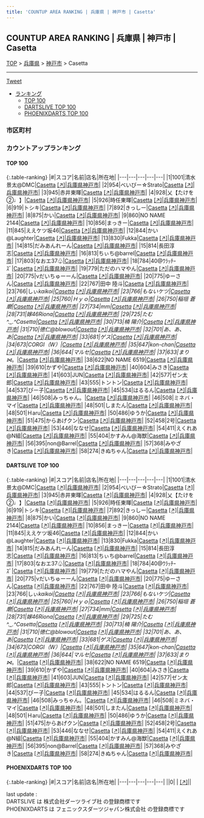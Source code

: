 ```yaml
---
title: 'COUNTUP AREA RANKING | 兵庫県 | 神戸市 | Casetta'
---
```

## COUNTUP AREA RANKING | 兵庫県 | 神戸市 | Casetta

[TOP](/darts/rank/) > [兵庫県](/darts/rank/兵庫県/) > [神戸市](/darts/rank/兵庫県/神戸市/) > Casetta

___

<a href="https://twitter.com/share?ref_src=twsrc%5Etfw" data-text="COUNTUP AREA RANKING | 兵庫県神戸市Casetta" class="twitter-share-button" data-hashtags="DARTSLIVE,PHOENIXDARTS,darts,ダーツ" data-show-count="false">Tweet</a>

* [ランキング](#カウントアップランキング)
    * [TOP 100](#top-100)
    * [DARTSLIVE TOP 100](#dartslive-top-100)
    * [PHOENIXDARTS TOP 100](#phoenixdarts-top-100)

### 市区町村

<ul>

</ul>

### カウントアップランキング

#### TOP 100



{:.table-ranking}
|#|スコア|名前|店名|所在地|
|---|---|---|---|---|
|1|1001|<span class="rank-name-dl">清水 景太@DMC</span>|<a href="/darts/rank/shops/2fadc8df8a1ca8755f9f3321c1147265.html">Casetta</a> <a href="https://search.dartslive.com/jp/shop/2fadc8df8a1ca8755f9f3321c1147265">[↗]</a>|<a href="/darts/rank/兵庫県/神戸市">兵庫県神戸市</a>|
|2|954|<span class="rank-name-dl">べいびー☆Strato</span>|<a href="/darts/rank/shops/2fadc8df8a1ca8755f9f3321c1147265.html">Casetta</a> <a href="https://search.dartslive.com/jp/shop/2fadc8df8a1ca8755f9f3321c1147265">[↗]</a>|<a href="/darts/rank/兵庫県/神戸市">兵庫県神戸市</a>|
|3|945|<span class="rank-name-dl">赤井東暉</span>|<a href="/darts/rank/shops/2fadc8df8a1ca8755f9f3321c1147265.html">Casetta</a> <a href="https://search.dartslive.com/jp/shop/2fadc8df8a1ca8755f9f3321c1147265">[↗]</a>|<a href="/darts/rank/兵庫県/神戸市">兵庫県神戸市</a>|
|4|928|<span class="rank-name-dl">乂【たけを②♩】</span>|<a href="/darts/rank/shops/2fadc8df8a1ca8755f9f3321c1147265.html">Casetta</a> <a href="https://search.dartslive.com/jp/shop/2fadc8df8a1ca8755f9f3321c1147265">[↗]</a>|<a href="/darts/rank/兵庫県/神戸市">兵庫県神戸市</a>|
|5|926|<span class="rank-name-dl">時任東暉</span>|<a href="/darts/rank/shops/2fadc8df8a1ca8755f9f3321c1147265.html">Casetta</a> <a href="https://search.dartslive.com/jp/shop/2fadc8df8a1ca8755f9f3321c1147265">[↗]</a>|<a href="/darts/rank/兵庫県/神戸市">兵庫県神戸市</a>|
|6|919|<span class="rank-name-dl">トシキ</span>|<a href="/darts/rank/shops/2fadc8df8a1ca8755f9f3321c1147265.html">Casetta</a> <a href="https://search.dartslive.com/jp/shop/2fadc8df8a1ca8755f9f3321c1147265">[↗]</a>|<a href="/darts/rank/兵庫県/神戸市">兵庫県神戸市</a>|
|7|892|<span class="rank-name-dl">きっしー</span>|<a href="/darts/rank/shops/2fadc8df8a1ca8755f9f3321c1147265.html">Casetta</a> <a href="https://search.dartslive.com/jp/shop/2fadc8df8a1ca8755f9f3321c1147265">[↗]</a>|<a href="/darts/rank/兵庫県/神戸市">兵庫県神戸市</a>|
|8|875|<span class="rank-name-dl">かい</span>|<a href="/darts/rank/shops/2fadc8df8a1ca8755f9f3321c1147265.html">Casetta</a> <a href="https://search.dartslive.com/jp/shop/2fadc8df8a1ca8755f9f3321c1147265">[↗]</a>|<a href="/darts/rank/兵庫県/神戸市">兵庫県神戸市</a>|
|9|860|<span class="rank-name-dl">NO NAME 2144</span>|<a href="/darts/rank/shops/2fadc8df8a1ca8755f9f3321c1147265.html">Casetta</a> <a href="https://search.dartslive.com/jp/shop/2fadc8df8a1ca8755f9f3321c1147265">[↗]</a>|<a href="/darts/rank/兵庫県/神戸市">兵庫県神戸市</a>|
|10|856|<span class="rank-name-dl">まっきー</span>|<a href="/darts/rank/shops/2fadc8df8a1ca8755f9f3321c1147265.html">Casetta</a> <a href="https://search.dartslive.com/jp/shop/2fadc8df8a1ca8755f9f3321c1147265">[↗]</a>|<a href="/darts/rank/兵庫県/神戸市">兵庫県神戸市</a>|
|11|845|<span class="rank-name-dl">ええケツ坂46</span>|<a href="/darts/rank/shops/2fadc8df8a1ca8755f9f3321c1147265.html">Casetta</a> <a href="https://search.dartslive.com/jp/shop/2fadc8df8a1ca8755f9f3321c1147265">[↗]</a>|<a href="/darts/rank/兵庫県/神戸市">兵庫県神戸市</a>|
|12|844|<span class="rank-name-dl">かい@Laughter</span>|<a href="/darts/rank/shops/2fadc8df8a1ca8755f9f3321c1147265.html">Casetta</a> <a href="https://search.dartslive.com/jp/shop/2fadc8df8a1ca8755f9f3321c1147265">[↗]</a>|<a href="/darts/rank/兵庫県/神戸市">兵庫県神戸市</a>|
|13|830|<span class="rank-name-dl">Fukka</span>|<a href="/darts/rank/shops/2fadc8df8a1ca8755f9f3321c1147265.html">Casetta</a> <a href="https://search.dartslive.com/jp/shop/2fadc8df8a1ca8755f9f3321c1147265">[↗]</a>|<a href="/darts/rank/兵庫県/神戸市">兵庫県神戸市</a>|
|14|815|<span class="rank-name-dl">だみあんれーん</span>|<a href="/darts/rank/shops/2fadc8df8a1ca8755f9f3321c1147265.html">Casetta</a> <a href="https://search.dartslive.com/jp/shop/2fadc8df8a1ca8755f9f3321c1147265">[↗]</a>|<a href="/darts/rank/兵庫県/神戸市">兵庫県神戸市</a>|
|15|814|<span class="rank-name-dl">長田淳志</span>|<a href="/darts/rank/shops/2fadc8df8a1ca8755f9f3321c1147265.html">Casetta</a> <a href="https://search.dartslive.com/jp/shop/2fadc8df8a1ca8755f9f3321c1147265">[↗]</a>|<a href="/darts/rank/兵庫県/神戸市">兵庫県神戸市</a>|
|16|813|<span class="rank-name-dl">ちぃち@barrel</span>|<a href="/darts/rank/shops/2fadc8df8a1ca8755f9f3321c1147265.html">Casetta</a> <a href="https://search.dartslive.com/jp/shop/2fadc8df8a1ca8755f9f3321c1147265">[↗]</a>|<a href="/darts/rank/兵庫県/神戸市">兵庫県神戸市</a>|
|17|803|<span class="rank-name-dl">なおエ37♧</span>|<a href="/darts/rank/shops/2fadc8df8a1ca8755f9f3321c1147265.html">Casetta</a> <a href="https://search.dartslive.com/jp/shop/2fadc8df8a1ca8755f9f3321c1147265">[↗]</a>|<a href="/darts/rank/兵庫県/神戸市">兵庫県神戸市</a>|
|18|784|<span class="rank-name-dl">40@ｳﾗｯﾁｰｽﾞ</span>|<a href="/darts/rank/shops/2fadc8df8a1ca8755f9f3321c1147265.html">Casetta</a> <a href="https://search.dartslive.com/jp/shop/2fadc8df8a1ca8755f9f3321c1147265">[↗]</a>|<a href="/darts/rank/兵庫県/神戸市">兵庫県神戸市</a>|
|19|779|<span class="rank-name-dl">ただのハマやん</span>|<a href="/darts/rank/shops/2fadc8df8a1ca8755f9f3321c1147265.html">Casetta</a> <a href="https://search.dartslive.com/jp/shop/2fadc8df8a1ca8755f9f3321c1147265">[↗]</a>|<a href="/darts/rank/兵庫県/神戸市">兵庫県神戸市</a>|
|20|775|<span class="rank-name-dl">νだいちゅーーん</span>|<a href="/darts/rank/shops/2fadc8df8a1ca8755f9f3321c1147265.html">Casetta</a> <a href="https://search.dartslive.com/jp/shop/2fadc8df8a1ca8755f9f3321c1147265">[↗]</a>|<a href="/darts/rank/兵庫県/神戸市">兵庫県神戸市</a>|
|20|775|<span class="rank-name-dl">ゆーさん</span>|<a href="/darts/rank/shops/2fadc8df8a1ca8755f9f3321c1147265.html">Casetta</a> <a href="https://search.dartslive.com/jp/shop/2fadc8df8a1ca8755f9f3321c1147265">[↗]</a>|<a href="/darts/rank/兵庫県/神戸市">兵庫県神戸市</a>|
|22|767|<span class="rank-name-dl">田中 陸斗</span>|<a href="/darts/rank/shops/2fadc8df8a1ca8755f9f3321c1147265.html">Casetta</a> <a href="https://search.dartslive.com/jp/shop/2fadc8df8a1ca8755f9f3321c1147265">[↗]</a>|<a href="/darts/rank/兵庫県/神戸市">兵庫県神戸市</a>|
|23|766|<span class="rank-name-dl">しぃ*kaikoi</span>|<a href="/darts/rank/shops/2fadc8df8a1ca8755f9f3321c1147265.html">Casetta</a> <a href="https://search.dartslive.com/jp/shop/2fadc8df8a1ca8755f9f3321c1147265">[↗]</a>|<a href="/darts/rank/兵庫県/神戸市">兵庫県神戸市</a>|
|23|766|<span class="rank-name-dl">もないケツ</span>|<a href="/darts/rank/shops/2fadc8df8a1ca8755f9f3321c1147265.html">Casetta</a> <a href="https://search.dartslive.com/jp/shop/2fadc8df8a1ca8755f9f3321c1147265">[↗]</a>|<a href="/darts/rank/兵庫県/神戸市">兵庫県神戸市</a>|
|25|760|<span class="rank-name-dl">Ｈｙｏ</span>|<a href="/darts/rank/shops/2fadc8df8a1ca8755f9f3321c1147265.html">Casetta</a> <a href="https://search.dartslive.com/jp/shop/2fadc8df8a1ca8755f9f3321c1147265">[↗]</a>|<a href="/darts/rank/兵庫県/神戸市">兵庫県神戸市</a>|
|26|750|<span class="rank-name-dl">稲垣 蒼磨</span>|<a href="/darts/rank/shops/2fadc8df8a1ca8755f9f3321c1147265.html">Casetta</a> <a href="https://search.dartslive.com/jp/shop/2fadc8df8a1ca8755f9f3321c1147265">[↗]</a>|<a href="/darts/rank/兵庫県/神戸市">兵庫県神戸市</a>|
|27|734|<span class="rank-name-dl">mm</span>|<a href="/darts/rank/shops/2fadc8df8a1ca8755f9f3321c1147265.html">Casetta</a> <a href="https://search.dartslive.com/jp/shop/2fadc8df8a1ca8755f9f3321c1147265">[↗]</a>|<a href="/darts/rank/兵庫県/神戸市">兵庫県神戸市</a>|
|28|731|<span class="rank-name-dl">嫁46Riona</span>|<a href="/darts/rank/shops/2fadc8df8a1ca8755f9f3321c1147265.html">Casetta</a> <a href="https://search.dartslive.com/jp/shop/2fadc8df8a1ca8755f9f3321c1147265">[↗]</a>|<a href="/darts/rank/兵庫県/神戸市">兵庫県神戸市</a>|
|29|725|<span class="rank-name-dl">たむ^._.^Casetta</span>|<a href="/darts/rank/shops/2fadc8df8a1ca8755f9f3321c1147265.html">Casetta</a> <a href="https://search.dartslive.com/jp/shop/2fadc8df8a1ca8755f9f3321c1147265">[↗]</a>|<a href="/darts/rank/兵庫県/神戸市">兵庫県神戸市</a>|
|30|713|<span class="rank-name-dl">楠 陽介</span>|<a href="/darts/rank/shops/2fadc8df8a1ca8755f9f3321c1147265.html">Casetta</a> <a href="https://search.dartslive.com/jp/shop/2fadc8df8a1ca8755f9f3321c1147265">[↗]</a>|<a href="/darts/rank/兵庫県/神戸市">兵庫県神戸市</a>|
|31|710|<span class="rank-name-dl">徳仁@blowout</span>|<a href="/darts/rank/shops/2fadc8df8a1ca8755f9f3321c1147265.html">Casetta</a> <a href="https://search.dartslive.com/jp/shop/2fadc8df8a1ca8755f9f3321c1147265">[↗]</a>|<a href="/darts/rank/兵庫県/神戸市">兵庫県神戸市</a>|
|32|701|<span class="rank-name-dl">あ、あ、あ</span>|<a href="/darts/rank/shops/2fadc8df8a1ca8755f9f3321c1147265.html">Casetta</a> <a href="https://search.dartslive.com/jp/shop/2fadc8df8a1ca8755f9f3321c1147265">[↗]</a>|<a href="/darts/rank/兵庫県/神戸市">兵庫県神戸市</a>|
|33|681|<span class="rank-name-dl">ゲス</span>|<a href="/darts/rank/shops/2fadc8df8a1ca8755f9f3321c1147265.html">Casetta</a> <a href="https://search.dartslive.com/jp/shop/2fadc8df8a1ca8755f9f3321c1147265">[↗]</a>|<a href="/darts/rank/兵庫県/神戸市">兵庫県神戸市</a>|
|34|673|<span class="rank-name-dl">CORGI（W）</span>|<a href="/darts/rank/shops/2fadc8df8a1ca8755f9f3321c1147265.html">Casetta</a> <a href="https://search.dartslive.com/jp/shop/2fadc8df8a1ca8755f9f3321c1147265">[↗]</a>|<a href="/darts/rank/兵庫県/神戸市">兵庫県神戸市</a>|
|35|647|<span class="rank-name-dl">kon-chan</span>|<a href="/darts/rank/shops/2fadc8df8a1ca8755f9f3321c1147265.html">Casetta</a> <a href="https://search.dartslive.com/jp/shop/2fadc8df8a1ca8755f9f3321c1147265">[↗]</a>|<a href="/darts/rank/兵庫県/神戸市">兵庫県神戸市</a>|
|36|644|<span class="rank-name-dl">マルセ</span>|<a href="/darts/rank/shops/2fadc8df8a1ca8755f9f3321c1147265.html">Casetta</a> <a href="https://search.dartslive.com/jp/shop/2fadc8df8a1ca8755f9f3321c1147265">[↗]</a>|<a href="/darts/rank/兵庫県/神戸市">兵庫県神戸市</a>|
|37|633|<span class="rank-name-dl">まり⋈*。</span>|<a href="/darts/rank/shops/2fadc8df8a1ca8755f9f3321c1147265.html">Casetta</a> <a href="https://search.dartslive.com/jp/shop/2fadc8df8a1ca8755f9f3321c1147265">[↗]</a>|<a href="/darts/rank/兵庫県/神戸市">兵庫県神戸市</a>|
|38|622|<span class="rank-name-dl">NO NAME 6519</span>|<a href="/darts/rank/shops/2fadc8df8a1ca8755f9f3321c1147265.html">Casetta</a> <a href="https://search.dartslive.com/jp/shop/2fadc8df8a1ca8755f9f3321c1147265">[↗]</a>|<a href="/darts/rank/兵庫県/神戸市">兵庫県神戸市</a>|
|39|610|<span class="rank-name-dl">かずや</span>|<a href="/darts/rank/shops/2fadc8df8a1ca8755f9f3321c1147265.html">Casetta</a> <a href="https://search.dartslive.com/jp/shop/2fadc8df8a1ca8755f9f3321c1147265">[↗]</a>|<a href="/darts/rank/兵庫県/神戸市">兵庫県神戸市</a>|
|40|604|<span class="rank-name-dl">みさき</span>|<a href="/darts/rank/shops/2fadc8df8a1ca8755f9f3321c1147265.html">Casetta</a> <a href="https://search.dartslive.com/jp/shop/2fadc8df8a1ca8755f9f3321c1147265">[↗]</a>|<a href="/darts/rank/兵庫県/神戸市">兵庫県神戸市</a>|
|41|603|<span class="rank-name-dl">JUN</span>|<a href="/darts/rank/shops/2fadc8df8a1ca8755f9f3321c1147265.html">Casetta</a> <a href="https://search.dartslive.com/jp/shop/2fadc8df8a1ca8755f9f3321c1147265">[↗]</a>|<a href="/darts/rank/兵庫県/神戸市">兵庫県神戸市</a>|
|42|577|<span class="rank-name-dl">ゼン太郎</span>|<a href="/darts/rank/shops/2fadc8df8a1ca8755f9f3321c1147265.html">Casetta</a> <a href="https://search.dartslive.com/jp/shop/2fadc8df8a1ca8755f9f3321c1147265">[↗]</a>|<a href="/darts/rank/兵庫県/神戸市">兵庫県神戸市</a>|
|43|555|<span class="rank-name-dl">トントン</span>|<a href="/darts/rank/shops/2fadc8df8a1ca8755f9f3321c1147265.html">Casetta</a> <a href="https://search.dartslive.com/jp/shop/2fadc8df8a1ca8755f9f3321c1147265">[↗]</a>|<a href="/darts/rank/兵庫県/神戸市">兵庫県神戸市</a>|
|44|537|<span class="rank-name-dl">ぴー子</span>|<a href="/darts/rank/shops/2fadc8df8a1ca8755f9f3321c1147265.html">Casetta</a> <a href="https://search.dartslive.com/jp/shop/2fadc8df8a1ca8755f9f3321c1147265">[↗]</a>|<a href="/darts/rank/兵庫県/神戸市">兵庫県神戸市</a>|
|45|534|<span class="rank-name-dl">はるるん</span>|<a href="/darts/rank/shops/2fadc8df8a1ca8755f9f3321c1147265.html">Casetta</a> <a href="https://search.dartslive.com/jp/shop/2fadc8df8a1ca8755f9f3321c1147265">[↗]</a>|<a href="/darts/rank/兵庫県/神戸市">兵庫県神戸市</a>|
|46|508|<span class="rank-name-dl">みっちゃん。</span>|<a href="/darts/rank/shops/2fadc8df8a1ca8755f9f3321c1147265.html">Casetta</a> <a href="https://search.dartslive.com/jp/shop/2fadc8df8a1ca8755f9f3321c1147265">[↗]</a>|<a href="/darts/rank/兵庫県/神戸市">兵庫県神戸市</a>|
|46|508|<span class="rank-name-dl">ミネバ・マイ</span>|<a href="/darts/rank/shops/2fadc8df8a1ca8755f9f3321c1147265.html">Casetta</a> <a href="https://search.dartslive.com/jp/shop/2fadc8df8a1ca8755f9f3321c1147265">[↗]</a>|<a href="/darts/rank/兵庫県/神戸市">兵庫県神戸市</a>|
|48|501|<span class="rank-name-dl">しまたん</span>|<a href="/darts/rank/shops/2fadc8df8a1ca8755f9f3321c1147265.html">Casetta</a> <a href="https://search.dartslive.com/jp/shop/2fadc8df8a1ca8755f9f3321c1147265">[↗]</a>|<a href="/darts/rank/兵庫県/神戸市">兵庫県神戸市</a>|
|48|501|<span class="rank-name-dl">Ｈaru</span>|<a href="/darts/rank/shops/2fadc8df8a1ca8755f9f3321c1147265.html">Casetta</a> <a href="https://search.dartslive.com/jp/shop/2fadc8df8a1ca8755f9f3321c1147265">[↗]</a>|<a href="/darts/rank/兵庫県/神戸市">兵庫県神戸市</a>|
|50|486|<span class="rank-name-dl">ゆうか</span>|<a href="/darts/rank/shops/2fadc8df8a1ca8755f9f3321c1147265.html">Casetta</a> <a href="https://search.dartslive.com/jp/shop/2fadc8df8a1ca8755f9f3321c1147265">[↗]</a>|<a href="/darts/rank/兵庫県/神戸市">兵庫県神戸市</a>|
|51|475|<span class="rank-name-dl">からあげクン</span>|<a href="/darts/rank/shops/2fadc8df8a1ca8755f9f3321c1147265.html">Casetta</a> <a href="https://search.dartslive.com/jp/shop/2fadc8df8a1ca8755f9f3321c1147265">[↗]</a>|<a href="/darts/rank/兵庫県/神戸市">兵庫県神戸市</a>|
|52|458|<span class="rank-name-dl">2号</span>|<a href="/darts/rank/shops/2fadc8df8a1ca8755f9f3321c1147265.html">Casetta</a> <a href="https://search.dartslive.com/jp/shop/2fadc8df8a1ca8755f9f3321c1147265">[↗]</a>|<a href="/darts/rank/兵庫県/神戸市">兵庫県神戸市</a>|
|53|446|<span class="rank-name-dl">ななせ</span>|<a href="/darts/rank/shops/2fadc8df8a1ca8755f9f3321c1147265.html">Casetta</a> <a href="https://search.dartslive.com/jp/shop/2fadc8df8a1ca8755f9f3321c1147265">[↗]</a>|<a href="/darts/rank/兵庫県/神戸市">兵庫県神戸市</a>|
|54|411|<span class="rank-name-dl">えくれあ@N組</span>|<a href="/darts/rank/shops/2fadc8df8a1ca8755f9f3321c1147265.html">Casetta</a> <a href="https://search.dartslive.com/jp/shop/2fadc8df8a1ca8755f9f3321c1147265">[↗]</a>|<a href="/darts/rank/兵庫県/神戸市">兵庫県神戸市</a>|
|55|404|<span class="rank-name-dl">かすみん@海獣</span>|<a href="/darts/rank/shops/2fadc8df8a1ca8755f9f3321c1147265.html">Casetta</a> <a href="https://search.dartslive.com/jp/shop/2fadc8df8a1ca8755f9f3321c1147265">[↗]</a>|<a href="/darts/rank/兵庫県/神戸市">兵庫県神戸市</a>|
|56|395|<span class="rank-name-dl">non@Barrel</span>|<a href="/darts/rank/shops/2fadc8df8a1ca8755f9f3321c1147265.html">Casetta</a> <a href="https://search.dartslive.com/jp/shop/2fadc8df8a1ca8755f9f3321c1147265">[↗]</a>|<a href="/darts/rank/兵庫県/神戸市">兵庫県神戸市</a>|
|57|368|<span class="rank-name-dl">みやざき</span>|<a href="/darts/rank/shops/2fadc8df8a1ca8755f9f3321c1147265.html">Casetta</a> <a href="https://search.dartslive.com/jp/shop/2fadc8df8a1ca8755f9f3321c1147265">[↗]</a>|<a href="/darts/rank/兵庫県/神戸市">兵庫県神戸市</a>|
|58|274|<span class="rank-name-dl">きぬちゃん</span>|<a href="/darts/rank/shops/2fadc8df8a1ca8755f9f3321c1147265.html">Casetta</a> <a href="https://search.dartslive.com/jp/shop/2fadc8df8a1ca8755f9f3321c1147265">[↗]</a>|<a href="/darts/rank/兵庫県/神戸市">兵庫県神戸市</a>|


#### DARTSLIVE TOP 100



{:.table-ranking}
|#|スコア|名前|店名|所在地|
|---|---|---|---|---|
|1|1001|<span class="rank-name-dl">清水 景太@DMC</span>|<a href="/darts/rank/shops/2fadc8df8a1ca8755f9f3321c1147265.html">Casetta</a> <a href="https://search.dartslive.com/jp/shop/2fadc8df8a1ca8755f9f3321c1147265">[↗]</a>|<a href="/darts/rank/兵庫県/神戸市">兵庫県神戸市</a>|
|2|954|<span class="rank-name-dl">べいびー☆Strato</span>|<a href="/darts/rank/shops/2fadc8df8a1ca8755f9f3321c1147265.html">Casetta</a> <a href="https://search.dartslive.com/jp/shop/2fadc8df8a1ca8755f9f3321c1147265">[↗]</a>|<a href="/darts/rank/兵庫県/神戸市">兵庫県神戸市</a>|
|3|945|<span class="rank-name-dl">赤井東暉</span>|<a href="/darts/rank/shops/2fadc8df8a1ca8755f9f3321c1147265.html">Casetta</a> <a href="https://search.dartslive.com/jp/shop/2fadc8df8a1ca8755f9f3321c1147265">[↗]</a>|<a href="/darts/rank/兵庫県/神戸市">兵庫県神戸市</a>|
|4|928|<span class="rank-name-dl">乂【たけを②♩】</span>|<a href="/darts/rank/shops/2fadc8df8a1ca8755f9f3321c1147265.html">Casetta</a> <a href="https://search.dartslive.com/jp/shop/2fadc8df8a1ca8755f9f3321c1147265">[↗]</a>|<a href="/darts/rank/兵庫県/神戸市">兵庫県神戸市</a>|
|5|926|<span class="rank-name-dl">時任東暉</span>|<a href="/darts/rank/shops/2fadc8df8a1ca8755f9f3321c1147265.html">Casetta</a> <a href="https://search.dartslive.com/jp/shop/2fadc8df8a1ca8755f9f3321c1147265">[↗]</a>|<a href="/darts/rank/兵庫県/神戸市">兵庫県神戸市</a>|
|6|919|<span class="rank-name-dl">トシキ</span>|<a href="/darts/rank/shops/2fadc8df8a1ca8755f9f3321c1147265.html">Casetta</a> <a href="https://search.dartslive.com/jp/shop/2fadc8df8a1ca8755f9f3321c1147265">[↗]</a>|<a href="/darts/rank/兵庫県/神戸市">兵庫県神戸市</a>|
|7|892|<span class="rank-name-dl">きっしー</span>|<a href="/darts/rank/shops/2fadc8df8a1ca8755f9f3321c1147265.html">Casetta</a> <a href="https://search.dartslive.com/jp/shop/2fadc8df8a1ca8755f9f3321c1147265">[↗]</a>|<a href="/darts/rank/兵庫県/神戸市">兵庫県神戸市</a>|
|8|875|<span class="rank-name-dl">かい</span>|<a href="/darts/rank/shops/2fadc8df8a1ca8755f9f3321c1147265.html">Casetta</a> <a href="https://search.dartslive.com/jp/shop/2fadc8df8a1ca8755f9f3321c1147265">[↗]</a>|<a href="/darts/rank/兵庫県/神戸市">兵庫県神戸市</a>|
|9|860|<span class="rank-name-dl">NO NAME 2144</span>|<a href="/darts/rank/shops/2fadc8df8a1ca8755f9f3321c1147265.html">Casetta</a> <a href="https://search.dartslive.com/jp/shop/2fadc8df8a1ca8755f9f3321c1147265">[↗]</a>|<a href="/darts/rank/兵庫県/神戸市">兵庫県神戸市</a>|
|10|856|<span class="rank-name-dl">まっきー</span>|<a href="/darts/rank/shops/2fadc8df8a1ca8755f9f3321c1147265.html">Casetta</a> <a href="https://search.dartslive.com/jp/shop/2fadc8df8a1ca8755f9f3321c1147265">[↗]</a>|<a href="/darts/rank/兵庫県/神戸市">兵庫県神戸市</a>|
|11|845|<span class="rank-name-dl">ええケツ坂46</span>|<a href="/darts/rank/shops/2fadc8df8a1ca8755f9f3321c1147265.html">Casetta</a> <a href="https://search.dartslive.com/jp/shop/2fadc8df8a1ca8755f9f3321c1147265">[↗]</a>|<a href="/darts/rank/兵庫県/神戸市">兵庫県神戸市</a>|
|12|844|<span class="rank-name-dl">かい@Laughter</span>|<a href="/darts/rank/shops/2fadc8df8a1ca8755f9f3321c1147265.html">Casetta</a> <a href="https://search.dartslive.com/jp/shop/2fadc8df8a1ca8755f9f3321c1147265">[↗]</a>|<a href="/darts/rank/兵庫県/神戸市">兵庫県神戸市</a>|
|13|830|<span class="rank-name-dl">Fukka</span>|<a href="/darts/rank/shops/2fadc8df8a1ca8755f9f3321c1147265.html">Casetta</a> <a href="https://search.dartslive.com/jp/shop/2fadc8df8a1ca8755f9f3321c1147265">[↗]</a>|<a href="/darts/rank/兵庫県/神戸市">兵庫県神戸市</a>|
|14|815|<span class="rank-name-dl">だみあんれーん</span>|<a href="/darts/rank/shops/2fadc8df8a1ca8755f9f3321c1147265.html">Casetta</a> <a href="https://search.dartslive.com/jp/shop/2fadc8df8a1ca8755f9f3321c1147265">[↗]</a>|<a href="/darts/rank/兵庫県/神戸市">兵庫県神戸市</a>|
|15|814|<span class="rank-name-dl">長田淳志</span>|<a href="/darts/rank/shops/2fadc8df8a1ca8755f9f3321c1147265.html">Casetta</a> <a href="https://search.dartslive.com/jp/shop/2fadc8df8a1ca8755f9f3321c1147265">[↗]</a>|<a href="/darts/rank/兵庫県/神戸市">兵庫県神戸市</a>|
|16|813|<span class="rank-name-dl">ちぃち@barrel</span>|<a href="/darts/rank/shops/2fadc8df8a1ca8755f9f3321c1147265.html">Casetta</a> <a href="https://search.dartslive.com/jp/shop/2fadc8df8a1ca8755f9f3321c1147265">[↗]</a>|<a href="/darts/rank/兵庫県/神戸市">兵庫県神戸市</a>|
|17|803|<span class="rank-name-dl">なおエ37♧</span>|<a href="/darts/rank/shops/2fadc8df8a1ca8755f9f3321c1147265.html">Casetta</a> <a href="https://search.dartslive.com/jp/shop/2fadc8df8a1ca8755f9f3321c1147265">[↗]</a>|<a href="/darts/rank/兵庫県/神戸市">兵庫県神戸市</a>|
|18|784|<span class="rank-name-dl">40@ｳﾗｯﾁｰｽﾞ</span>|<a href="/darts/rank/shops/2fadc8df8a1ca8755f9f3321c1147265.html">Casetta</a> <a href="https://search.dartslive.com/jp/shop/2fadc8df8a1ca8755f9f3321c1147265">[↗]</a>|<a href="/darts/rank/兵庫県/神戸市">兵庫県神戸市</a>|
|19|779|<span class="rank-name-dl">ただのハマやん</span>|<a href="/darts/rank/shops/2fadc8df8a1ca8755f9f3321c1147265.html">Casetta</a> <a href="https://search.dartslive.com/jp/shop/2fadc8df8a1ca8755f9f3321c1147265">[↗]</a>|<a href="/darts/rank/兵庫県/神戸市">兵庫県神戸市</a>|
|20|775|<span class="rank-name-dl">νだいちゅーーん</span>|<a href="/darts/rank/shops/2fadc8df8a1ca8755f9f3321c1147265.html">Casetta</a> <a href="https://search.dartslive.com/jp/shop/2fadc8df8a1ca8755f9f3321c1147265">[↗]</a>|<a href="/darts/rank/兵庫県/神戸市">兵庫県神戸市</a>|
|20|775|<span class="rank-name-dl">ゆーさん</span>|<a href="/darts/rank/shops/2fadc8df8a1ca8755f9f3321c1147265.html">Casetta</a> <a href="https://search.dartslive.com/jp/shop/2fadc8df8a1ca8755f9f3321c1147265">[↗]</a>|<a href="/darts/rank/兵庫県/神戸市">兵庫県神戸市</a>|
|22|767|<span class="rank-name-dl">田中 陸斗</span>|<a href="/darts/rank/shops/2fadc8df8a1ca8755f9f3321c1147265.html">Casetta</a> <a href="https://search.dartslive.com/jp/shop/2fadc8df8a1ca8755f9f3321c1147265">[↗]</a>|<a href="/darts/rank/兵庫県/神戸市">兵庫県神戸市</a>|
|23|766|<span class="rank-name-dl">しぃ*kaikoi</span>|<a href="/darts/rank/shops/2fadc8df8a1ca8755f9f3321c1147265.html">Casetta</a> <a href="https://search.dartslive.com/jp/shop/2fadc8df8a1ca8755f9f3321c1147265">[↗]</a>|<a href="/darts/rank/兵庫県/神戸市">兵庫県神戸市</a>|
|23|766|<span class="rank-name-dl">もないケツ</span>|<a href="/darts/rank/shops/2fadc8df8a1ca8755f9f3321c1147265.html">Casetta</a> <a href="https://search.dartslive.com/jp/shop/2fadc8df8a1ca8755f9f3321c1147265">[↗]</a>|<a href="/darts/rank/兵庫県/神戸市">兵庫県神戸市</a>|
|25|760|<span class="rank-name-dl">Ｈｙｏ</span>|<a href="/darts/rank/shops/2fadc8df8a1ca8755f9f3321c1147265.html">Casetta</a> <a href="https://search.dartslive.com/jp/shop/2fadc8df8a1ca8755f9f3321c1147265">[↗]</a>|<a href="/darts/rank/兵庫県/神戸市">兵庫県神戸市</a>|
|26|750|<span class="rank-name-dl">稲垣 蒼磨</span>|<a href="/darts/rank/shops/2fadc8df8a1ca8755f9f3321c1147265.html">Casetta</a> <a href="https://search.dartslive.com/jp/shop/2fadc8df8a1ca8755f9f3321c1147265">[↗]</a>|<a href="/darts/rank/兵庫県/神戸市">兵庫県神戸市</a>|
|27|734|<span class="rank-name-dl">mm</span>|<a href="/darts/rank/shops/2fadc8df8a1ca8755f9f3321c1147265.html">Casetta</a> <a href="https://search.dartslive.com/jp/shop/2fadc8df8a1ca8755f9f3321c1147265">[↗]</a>|<a href="/darts/rank/兵庫県/神戸市">兵庫県神戸市</a>|
|28|731|<span class="rank-name-dl">嫁46Riona</span>|<a href="/darts/rank/shops/2fadc8df8a1ca8755f9f3321c1147265.html">Casetta</a> <a href="https://search.dartslive.com/jp/shop/2fadc8df8a1ca8755f9f3321c1147265">[↗]</a>|<a href="/darts/rank/兵庫県/神戸市">兵庫県神戸市</a>|
|29|725|<span class="rank-name-dl">たむ^._.^Casetta</span>|<a href="/darts/rank/shops/2fadc8df8a1ca8755f9f3321c1147265.html">Casetta</a> <a href="https://search.dartslive.com/jp/shop/2fadc8df8a1ca8755f9f3321c1147265">[↗]</a>|<a href="/darts/rank/兵庫県/神戸市">兵庫県神戸市</a>|
|30|713|<span class="rank-name-dl">楠 陽介</span>|<a href="/darts/rank/shops/2fadc8df8a1ca8755f9f3321c1147265.html">Casetta</a> <a href="https://search.dartslive.com/jp/shop/2fadc8df8a1ca8755f9f3321c1147265">[↗]</a>|<a href="/darts/rank/兵庫県/神戸市">兵庫県神戸市</a>|
|31|710|<span class="rank-name-dl">徳仁@blowout</span>|<a href="/darts/rank/shops/2fadc8df8a1ca8755f9f3321c1147265.html">Casetta</a> <a href="https://search.dartslive.com/jp/shop/2fadc8df8a1ca8755f9f3321c1147265">[↗]</a>|<a href="/darts/rank/兵庫県/神戸市">兵庫県神戸市</a>|
|32|701|<span class="rank-name-dl">あ、あ、あ</span>|<a href="/darts/rank/shops/2fadc8df8a1ca8755f9f3321c1147265.html">Casetta</a> <a href="https://search.dartslive.com/jp/shop/2fadc8df8a1ca8755f9f3321c1147265">[↗]</a>|<a href="/darts/rank/兵庫県/神戸市">兵庫県神戸市</a>|
|33|681|<span class="rank-name-dl">ゲス</span>|<a href="/darts/rank/shops/2fadc8df8a1ca8755f9f3321c1147265.html">Casetta</a> <a href="https://search.dartslive.com/jp/shop/2fadc8df8a1ca8755f9f3321c1147265">[↗]</a>|<a href="/darts/rank/兵庫県/神戸市">兵庫県神戸市</a>|
|34|673|<span class="rank-name-dl">CORGI（W）</span>|<a href="/darts/rank/shops/2fadc8df8a1ca8755f9f3321c1147265.html">Casetta</a> <a href="https://search.dartslive.com/jp/shop/2fadc8df8a1ca8755f9f3321c1147265">[↗]</a>|<a href="/darts/rank/兵庫県/神戸市">兵庫県神戸市</a>|
|35|647|<span class="rank-name-dl">kon-chan</span>|<a href="/darts/rank/shops/2fadc8df8a1ca8755f9f3321c1147265.html">Casetta</a> <a href="https://search.dartslive.com/jp/shop/2fadc8df8a1ca8755f9f3321c1147265">[↗]</a>|<a href="/darts/rank/兵庫県/神戸市">兵庫県神戸市</a>|
|36|644|<span class="rank-name-dl">マルセ</span>|<a href="/darts/rank/shops/2fadc8df8a1ca8755f9f3321c1147265.html">Casetta</a> <a href="https://search.dartslive.com/jp/shop/2fadc8df8a1ca8755f9f3321c1147265">[↗]</a>|<a href="/darts/rank/兵庫県/神戸市">兵庫県神戸市</a>|
|37|633|<span class="rank-name-dl">まり⋈*。</span>|<a href="/darts/rank/shops/2fadc8df8a1ca8755f9f3321c1147265.html">Casetta</a> <a href="https://search.dartslive.com/jp/shop/2fadc8df8a1ca8755f9f3321c1147265">[↗]</a>|<a href="/darts/rank/兵庫県/神戸市">兵庫県神戸市</a>|
|38|622|<span class="rank-name-dl">NO NAME 6519</span>|<a href="/darts/rank/shops/2fadc8df8a1ca8755f9f3321c1147265.html">Casetta</a> <a href="https://search.dartslive.com/jp/shop/2fadc8df8a1ca8755f9f3321c1147265">[↗]</a>|<a href="/darts/rank/兵庫県/神戸市">兵庫県神戸市</a>|
|39|610|<span class="rank-name-dl">かずや</span>|<a href="/darts/rank/shops/2fadc8df8a1ca8755f9f3321c1147265.html">Casetta</a> <a href="https://search.dartslive.com/jp/shop/2fadc8df8a1ca8755f9f3321c1147265">[↗]</a>|<a href="/darts/rank/兵庫県/神戸市">兵庫県神戸市</a>|
|40|604|<span class="rank-name-dl">みさき</span>|<a href="/darts/rank/shops/2fadc8df8a1ca8755f9f3321c1147265.html">Casetta</a> <a href="https://search.dartslive.com/jp/shop/2fadc8df8a1ca8755f9f3321c1147265">[↗]</a>|<a href="/darts/rank/兵庫県/神戸市">兵庫県神戸市</a>|
|41|603|<span class="rank-name-dl">JUN</span>|<a href="/darts/rank/shops/2fadc8df8a1ca8755f9f3321c1147265.html">Casetta</a> <a href="https://search.dartslive.com/jp/shop/2fadc8df8a1ca8755f9f3321c1147265">[↗]</a>|<a href="/darts/rank/兵庫県/神戸市">兵庫県神戸市</a>|
|42|577|<span class="rank-name-dl">ゼン太郎</span>|<a href="/darts/rank/shops/2fadc8df8a1ca8755f9f3321c1147265.html">Casetta</a> <a href="https://search.dartslive.com/jp/shop/2fadc8df8a1ca8755f9f3321c1147265">[↗]</a>|<a href="/darts/rank/兵庫県/神戸市">兵庫県神戸市</a>|
|43|555|<span class="rank-name-dl">トントン</span>|<a href="/darts/rank/shops/2fadc8df8a1ca8755f9f3321c1147265.html">Casetta</a> <a href="https://search.dartslive.com/jp/shop/2fadc8df8a1ca8755f9f3321c1147265">[↗]</a>|<a href="/darts/rank/兵庫県/神戸市">兵庫県神戸市</a>|
|44|537|<span class="rank-name-dl">ぴー子</span>|<a href="/darts/rank/shops/2fadc8df8a1ca8755f9f3321c1147265.html">Casetta</a> <a href="https://search.dartslive.com/jp/shop/2fadc8df8a1ca8755f9f3321c1147265">[↗]</a>|<a href="/darts/rank/兵庫県/神戸市">兵庫県神戸市</a>|
|45|534|<span class="rank-name-dl">はるるん</span>|<a href="/darts/rank/shops/2fadc8df8a1ca8755f9f3321c1147265.html">Casetta</a> <a href="https://search.dartslive.com/jp/shop/2fadc8df8a1ca8755f9f3321c1147265">[↗]</a>|<a href="/darts/rank/兵庫県/神戸市">兵庫県神戸市</a>|
|46|508|<span class="rank-name-dl">みっちゃん。</span>|<a href="/darts/rank/shops/2fadc8df8a1ca8755f9f3321c1147265.html">Casetta</a> <a href="https://search.dartslive.com/jp/shop/2fadc8df8a1ca8755f9f3321c1147265">[↗]</a>|<a href="/darts/rank/兵庫県/神戸市">兵庫県神戸市</a>|
|46|508|<span class="rank-name-dl">ミネバ・マイ</span>|<a href="/darts/rank/shops/2fadc8df8a1ca8755f9f3321c1147265.html">Casetta</a> <a href="https://search.dartslive.com/jp/shop/2fadc8df8a1ca8755f9f3321c1147265">[↗]</a>|<a href="/darts/rank/兵庫県/神戸市">兵庫県神戸市</a>|
|48|501|<span class="rank-name-dl">しまたん</span>|<a href="/darts/rank/shops/2fadc8df8a1ca8755f9f3321c1147265.html">Casetta</a> <a href="https://search.dartslive.com/jp/shop/2fadc8df8a1ca8755f9f3321c1147265">[↗]</a>|<a href="/darts/rank/兵庫県/神戸市">兵庫県神戸市</a>|
|48|501|<span class="rank-name-dl">Ｈaru</span>|<a href="/darts/rank/shops/2fadc8df8a1ca8755f9f3321c1147265.html">Casetta</a> <a href="https://search.dartslive.com/jp/shop/2fadc8df8a1ca8755f9f3321c1147265">[↗]</a>|<a href="/darts/rank/兵庫県/神戸市">兵庫県神戸市</a>|
|50|486|<span class="rank-name-dl">ゆうか</span>|<a href="/darts/rank/shops/2fadc8df8a1ca8755f9f3321c1147265.html">Casetta</a> <a href="https://search.dartslive.com/jp/shop/2fadc8df8a1ca8755f9f3321c1147265">[↗]</a>|<a href="/darts/rank/兵庫県/神戸市">兵庫県神戸市</a>|
|51|475|<span class="rank-name-dl">からあげクン</span>|<a href="/darts/rank/shops/2fadc8df8a1ca8755f9f3321c1147265.html">Casetta</a> <a href="https://search.dartslive.com/jp/shop/2fadc8df8a1ca8755f9f3321c1147265">[↗]</a>|<a href="/darts/rank/兵庫県/神戸市">兵庫県神戸市</a>|
|52|458|<span class="rank-name-dl">2号</span>|<a href="/darts/rank/shops/2fadc8df8a1ca8755f9f3321c1147265.html">Casetta</a> <a href="https://search.dartslive.com/jp/shop/2fadc8df8a1ca8755f9f3321c1147265">[↗]</a>|<a href="/darts/rank/兵庫県/神戸市">兵庫県神戸市</a>|
|53|446|<span class="rank-name-dl">ななせ</span>|<a href="/darts/rank/shops/2fadc8df8a1ca8755f9f3321c1147265.html">Casetta</a> <a href="https://search.dartslive.com/jp/shop/2fadc8df8a1ca8755f9f3321c1147265">[↗]</a>|<a href="/darts/rank/兵庫県/神戸市">兵庫県神戸市</a>|
|54|411|<span class="rank-name-dl">えくれあ@N組</span>|<a href="/darts/rank/shops/2fadc8df8a1ca8755f9f3321c1147265.html">Casetta</a> <a href="https://search.dartslive.com/jp/shop/2fadc8df8a1ca8755f9f3321c1147265">[↗]</a>|<a href="/darts/rank/兵庫県/神戸市">兵庫県神戸市</a>|
|55|404|<span class="rank-name-dl">かすみん@海獣</span>|<a href="/darts/rank/shops/2fadc8df8a1ca8755f9f3321c1147265.html">Casetta</a> <a href="https://search.dartslive.com/jp/shop/2fadc8df8a1ca8755f9f3321c1147265">[↗]</a>|<a href="/darts/rank/兵庫県/神戸市">兵庫県神戸市</a>|
|56|395|<span class="rank-name-dl">non@Barrel</span>|<a href="/darts/rank/shops/2fadc8df8a1ca8755f9f3321c1147265.html">Casetta</a> <a href="https://search.dartslive.com/jp/shop/2fadc8df8a1ca8755f9f3321c1147265">[↗]</a>|<a href="/darts/rank/兵庫県/神戸市">兵庫県神戸市</a>|
|57|368|<span class="rank-name-dl">みやざき</span>|<a href="/darts/rank/shops/2fadc8df8a1ca8755f9f3321c1147265.html">Casetta</a> <a href="https://search.dartslive.com/jp/shop/2fadc8df8a1ca8755f9f3321c1147265">[↗]</a>|<a href="/darts/rank/兵庫県/神戸市">兵庫県神戸市</a>|
|58|274|<span class="rank-name-dl">きぬちゃん</span>|<a href="/darts/rank/shops/2fadc8df8a1ca8755f9f3321c1147265.html">Casetta</a> <a href="https://search.dartslive.com/jp/shop/2fadc8df8a1ca8755f9f3321c1147265">[↗]</a>|<a href="/darts/rank/兵庫県/神戸市">兵庫県神戸市</a>|


#### PHOENIXDARTS TOP 100



{:.table-ranking}
|#|スコア|名前|店名|所在地|
|---|---|---|---|---|
||0|<span class="rank-name-dl"> </span>|<a href="/darts/rank/shops/.html"></a> <a href="">[↗]</a>|<a href="/darts/rank//"></a>|


<div class="footer border-top border-gray-light mt-5 pt-3 text-right text-gray">
    last update : <span style="font-weight: italic" id="foot_last_modified"></span><br />
    DARTSLIVE は 株式会社ダーツライブ社 の登録商標です<br />
    PHOENIXDARTS は フェニックスダーツジャパン株式会社 の登録商標です<br />
</div>

<script src="https://cdnjs.cloudflare.com/ajax/libs/jquery.tablesorter/2.31.3/js/jquery.tablesorter.min.js" integrity="sha512-qzgd5cYSZcosqpzpn7zF2ZId8f/8CHmFKZ8j7mU4OUXTNRd5g+ZHBPsgKEwoqxCtdQvExE5LprwwPAgoicguNg==" crossorigin="anonymous" referrerpolicy="no-referrer"></script>
<link rel="stylesheet" href="https://cdnjs.cloudflare.com/ajax/libs/jquery.tablesorter/2.31.3/css/theme.default.min.css" integrity="sha512-wghhOJkjQX0Lh3NSWvNKeZ0ZpNn+SPVXX1Qyc9OCaogADktxrBiBdKGDoqVUOyhStvMBmJQ8ZdMHiR3wuEq8+w==" crossorigin="anonymous" referrerpolicy="no-referrer" />
<script>
$(function() {
    $(".table-ranking").tablesorter({sortList:[[0, 0]]});
    $("#foot_last_modified").text(formatDate(new Date(document.lastModified), 'yyyy-MM-dd HH:mm:ss'));
});
</script>

<script async src="https://platform.twitter.com/widgets.js" charset="utf-8"></script>